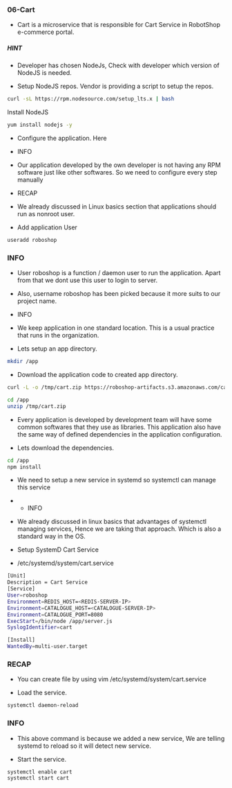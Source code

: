 ### 06-Cart
- Cart is a microservice that is responsible for Cart Service in RobotShop e-commerce portal.

##### HINT
- Developer has chosen NodeJs, Check with developer which version of NodeJS is needed.

- Setup NodeJS repos. Vendor is providing a script to setup the repos.
```bash
curl -sL https://rpm.nodesource.com/setup_lts.x | bash
```
Install NodeJS
```bash
yum install nodejs -y
```
- Configure the application. Here

* INFO
- Our application developed by the own developer is not having any RPM software just like other softwares. So we need to configure every step manually

- RECAP
- We already discussed in Linux basics section that applications should run as nonroot user.

- Add application User
```bash
useradd roboshop
```
### INFO
- User roboshop is a function / daemon user to run the application. Apart from that we dont use this user to login to server.

- Also, username roboshop has been picked because it more suits to our project name.

* INFO
- We keep application in one standard location. This is a usual practice that runs in the organization.

- Lets setup an app directory.
```bash
mkdir /app 
```
- Download the application code to created app directory.
```bash
curl -L -o /tmp/cart.zip https://roboshop-artifacts.s3.amazonaws.com/cart.zip 
```
```bash
cd /app 
unzip /tmp/cart.zip
```
- Every application is developed by development team will have some common softwares that they use as libraries. This application also have the same way of defined dependencies in the application configuration.

- Lets download the dependencies.
```bash
cd /app 
npm install 
```
- We need to setup a new service in systemd so systemctl can manage this service

- *  INFO
- We already discussed in linux basics that advantages of systemctl managing services, Hence we are taking that approach. Which is also a standard way in the OS.

- Setup SystemD Cart Service

- /etc/systemd/system/cart.service
```bash
[Unit]
Description = Cart Service
[Service]
User=roboshop
Environment=REDIS_HOST=<REDIS-SERVER-IP>
Environment=CATALOGUE_HOST=<CATALOGUE-SERVER-IP>
Environment=CATALOGUE_PORT=8080
ExecStart=/bin/node /app/server.js
SyslogIdentifier=cart

[Install]
WantedBy=multi-user.target
```
### RECAP
- You can create file by using vim /etc/systemd/system/cart.service

- Load the service.
```bash
systemctl daemon-reload
```
### INFO
- This above command is because we added a new service, We are telling systemd to reload so it will detect new service.

- Start the service.
```bash
systemctl enable cart 
systemctl start cart
```
